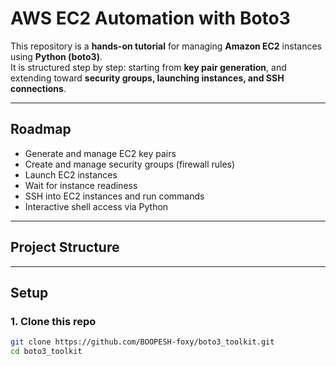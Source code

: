 # AWS EC2 Automation with Boto3

This repository is a **hands-on tutorial** for managing **Amazon EC2** instances using **Python (boto3)**.  
It is structured step by step: starting from **key pair generation**, and extending toward **security groups, launching instances, and SSH connections**.

---

## Roadmap

- Generate and manage EC2 key pairs  
- Create and manage security groups (firewall rules)  
- Launch EC2 instances  
- Wait for instance readiness  
- SSH into EC2 instances and run commands  
- Interactive shell access via Python  

---

## Project Structure




---

## Setup

### 1. Clone this repo
```bash
git clone https://github.com/BOOPESH-foxy/boto3_toolkit.git
cd boto3_toolkit

